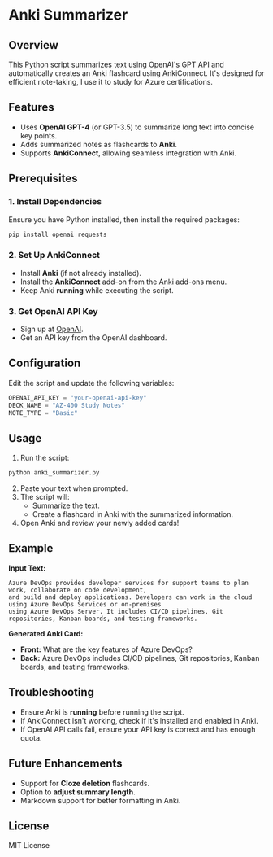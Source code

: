 # Anki Summarizer

## Overview
This Python script summarizes text using OpenAI's GPT API and automatically creates an Anki flashcard using AnkiConnect. It's designed for efficient note-taking, I use it to study for Azure certifications.

## Features
- Uses **OpenAI GPT-4** (or GPT-3.5) to summarize long text into concise key points.
- Adds summarized notes as flashcards to **Anki**.
- Supports **AnkiConnect**, allowing seamless integration with Anki.

## Prerequisites
### 1. Install Dependencies
Ensure you have Python installed, then install the required packages:
```sh
pip install openai requests
```

### 2. Set Up AnkiConnect
- Install **Anki** (if not already installed).
- Install the **AnkiConnect** add-on from the Anki add-ons menu.
- Keep Anki **running** while executing the script.

### 3. Get OpenAI API Key
- Sign up at [OpenAI](https://openai.com/).
- Get an API key from the OpenAI dashboard.

## Configuration
Edit the script and update the following variables:
```python
OPENAI_API_KEY = "your-openai-api-key"
DECK_NAME = "AZ-400 Study Notes"
NOTE_TYPE = "Basic"
```

## Usage
1. Run the script:
```sh
python anki_summarizer.py
```
2. Paste your text when prompted.
3. The script will:
   - Summarize the text.
   - Create a flashcard in Anki with the summarized information.
4. Open Anki and review your newly added cards!

## Example
**Input Text:**
```
Azure DevOps provides developer services for support teams to plan work, collaborate on code development,
and build and deploy applications. Developers can work in the cloud using Azure DevOps Services or on-premises
using Azure DevOps Server. It includes CI/CD pipelines, Git repositories, Kanban boards, and testing frameworks.
```

**Generated Anki Card:**
- **Front:** What are the key features of Azure DevOps?
- **Back:** Azure DevOps includes CI/CD pipelines, Git repositories, Kanban boards, and testing frameworks.

## Troubleshooting
- Ensure Anki is **running** before running the script.
- If AnkiConnect isn't working, check if it's installed and enabled in Anki.
- If OpenAI API calls fail, ensure your API key is correct and has enough quota.

## Future Enhancements
- Support for **Cloze deletion** flashcards.
- Option to **adjust summary length**.
- Markdown support for better formatting in Anki.

## License
MIT License

